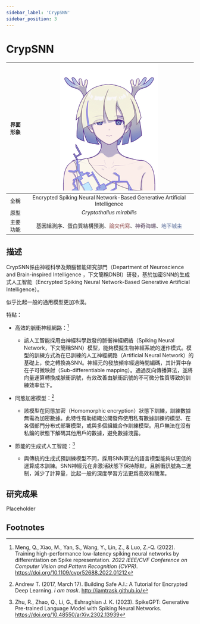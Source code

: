 ```yaml
---
sidebar_label: 'CrypSNN'
sidebar_position: 3
---
```


# CrypSNN

|界面形象|<img src="https://raw.githubusercontent.com/Monoginryoso/ocwiki/73b7da83ea52bce68a85adcaade039b480274040/static/img/cm-profile.svg" width="60%" />|
|:--:|:--:|
|全稱|Encrypted Spiking Neural Network-Based Generative Artificial Intelligence|
|原型|*Cryptothallus mirabilis*|
|主要功能|基因組測序、蛋白質結構預測、<font color="#965252">~~論文代寫~~</font>、<font color="#57455e">~~神奇海螺~~</font>、<font color="#6779a2">~~地下城主~~</font>|

## 描述
  CrypSNN係由神經科學及類腦智能研究部門（Department of Neuroscience and Brain-inspired Intelligence ，下文簡稱DNBI）研發，基於加密SNN的生成式人工智能（Encrypted Spiking Neural Network-Based Generative Artificial Intelligence）。

  似乎比起一般的通用模型更加冷漠。

特點：
- 高效的脈衝神經網路：[^1]
  - 該人工智能採用由神經科學啟發的脈衝神經網絡（Spiking Neural Network，下文簡稱SNN）模型，能夠模擬生物神經系統的運作模式。模型的訓練方式為在已訓練的人工神經網路（Artificial Neural Network）的基礎上，使之轉換為SNN。神經元的發放頻率經過時間編碼，其計算中存在子可微映射（Sub-differentiable mapping）。通過反向傳播算法，並將向量運算轉換成脈衝訊號，有效改善由脈衝訊號的不可微分性質導致的訓練效率低下。

- 同態加密模型：[^2]
  - 該模型在同態加密（Homomorphic encryption）狀態下訓練，訓練數據無需為加密數據。此特性有助組織公開發佈使用私有數據訓練的模型、在各個部門分布式部署模型，或與多個組織合作訓練模型。用戶無法在沒有私鑰的狀態下解碼其他用戶的數據，避免數據洩露。

- 節能的生成式人工智能：[^3]
  - 與傳統的生成式預訓練模型不同，採用SNN算法的語言模型能夠以更低的運算成本訓練。SNN神經元在非激活狀態下保持靜默，且脈衝訊號為二進制，減少了計算量，比起一般的深度學習方法更爲高效和簡潔。

## 研究成果
  Placeholder  



## Footnotes
[^1]: Meng, Q., Xiao, M., Yan, S., Wang, Y., Lin, Z., &amp; Luo, Z.-Q. (2022). Training high-performance low-latency spiking neural networks by differentiation on Spike representation. *2022 IEEE/CVF Conference on Computer Vision and Pattern Recognition (CVPR)*. https://doi.org/10.1109/cvpr52688.2022.01212 
[^2]: Andrew T. (2017, March 17). Building Safe A.I.: A Tutorial for Encrypted Deep Learning. *i am trask*. http://iamtrask.github.io/
[^3]: Zhu, R., Zhao, Q., Li, G., Eshraghian J. K. (2023). SpikeGPT: Generative Pre-trained Language Model with Spiking Neural Networks. https://doi.org/10.48550/arXiv.2302.13939